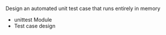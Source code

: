 Design an automated unit test case that runs entirely in memory
- unittest Module
- Test case design